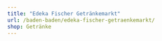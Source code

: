 ```yaml
---
title: "Edeka Fischer Getränkemarkt"
url: /baden-baden/edeka-fischer-getraenkemarkt/
shop: Getränke
---
```

